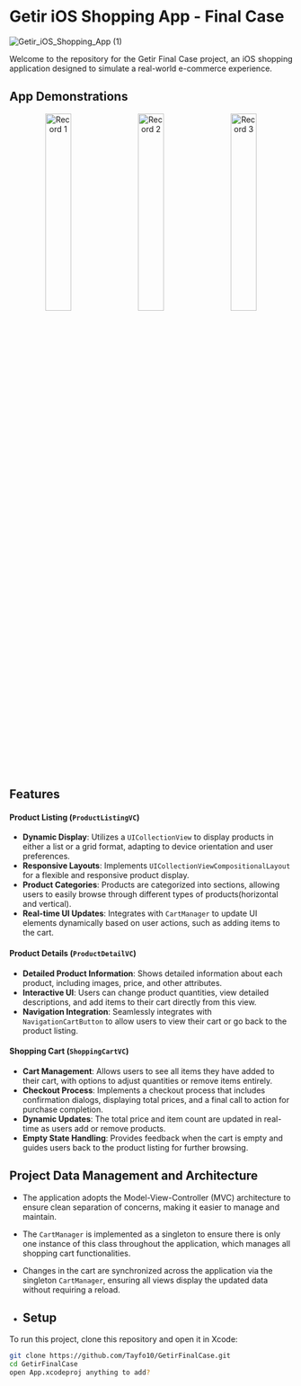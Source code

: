 # Getir iOS Shopping App - Final Case

![Getir_iOS_Shopping_App (1)](https://github.com/Tayfo10/GetirFinalCase/assets/105911315/ca569028-ef4b-4750-82f3-e1edf86d516f)

<p align="justify">
  Welcome to the repository for the Getir Final Case project, an iOS shopping application designed to simulate a real-world e-commerce experience.
</p>

## App Demonstrations

<p align="center">
  <img src="https://github.com/Tayfo10/GetirFinalCase/assets/105911315/43ea490f-4abc-4bdc-bbf4-c0acf16118d7" alt="Record 1" width="30%" style="margin-right: 10px;">
  <img src="https://github.com/Tayfo10/GetirFinalCase/assets/105911315/0859f34c-0d16-4a81-8dd3-9831e9a1bec7" alt="Record 2" width="30%" style="margin-right: 10px;">
  <img src="https://github.com/Tayfo10/GetirFinalCase/assets/105911315/c3bda04f-f71b-4a4f-a8ae-6ddba6527b47" alt="Record 3" width="30%">
</p>

## Features
#### Product Listing (`ProductListingVC`)

- **Dynamic Display**: Utilizes a `UICollectionView` to display products in either a list or a grid format, adapting to device orientation and user preferences.
- **Responsive Layouts**: Implements `UICollectionViewCompositionalLayout` for a flexible and responsive product display.
- **Product Categories**: Products are categorized into sections, allowing users to easily browse through different types of products(horizontal and vertical).
- **Real-time UI Updates**: Integrates with `CartManager` to update UI elements dynamically based on user actions, such as adding items to the cart.
#### Product Details (`ProductDetailVC`)

- **Detailed Product Information**: Shows detailed information about each product, including images, price, and other attributes.
- **Interactive UI**: Users can change product quantities, view detailed descriptions, and add items to their cart directly from this view.
- **Navigation Integration**: Seamlessly integrates with `NavigationCartButton` to allow users to view their cart or go back to the product listing.

#### Shopping Cart (`ShoppingCartVC`)
- **Cart Management**: Allows users to see all items they have added to their cart, with options to adjust quantities or remove items entirely.
- **Checkout Process**: Implements a checkout process that includes confirmation dialogs, displaying total prices, and a final call to action for purchase completion.
- **Dynamic Updates**: The total price and item count are updated in real-time as users add or remove products.
- **Empty State Handling**: Provides feedback when the cart is empty and guides users back to the product listing for further browsing.

## Project Data Management and Architecture
- The application adopts the Model-View-Controller (MVC) architecture to ensure clean separation of concerns, making it easier to manage and maintain.
- The `CartManager` is implemented as a singleton to ensure there is only one instance of this class throughout the application, which manages all shopping cart functionalities.
- Changes in the cart are synchronized across the application via the singleton `CartManager`, ensuring all views display the updated data without requiring a reload.

- ## Setup

To run this project, clone this repository and open it in Xcode:

```bash
git clone https://github.com/Tayfo10/GetirFinalCase.git
cd GetirFinalCase
open App.xcodeproj anything to add?

